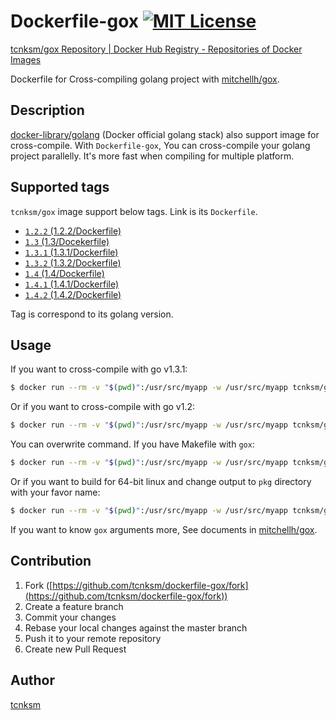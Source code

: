 Dockerfile-gox [![MIT License](http://img.shields.io/badge/license-MIT-blue.svg?style=flat-square)][LICENSE]
====

[LICENSE]: https://github.com/tcnksm/dockerfile-gox/blob/master/LICENCE

[tcnksm/gox Repository | Docker Hub Registry - Repositories of Docker Images](https://registry.hub.docker.com/u/tcnksm/gox/)

Dockerfile for Cross-compiling golang project with [mitchellh/gox](https://github.com/mitchellh/gox).

## Description

[docker-library/golang](https://github.com/docker-library/golang) (Docker official golang stack) also support image for cross-compile. With `Dockerfile-gox`, You can cross-compile your golang project parallelly. It's more fast when compiling for multiple platform.

## Supported tags

`tcnksm/gox` image support below tags. Link is its `Dockerfile`. 

- [`1.2.2` (1.2.2/Dockerfile)](https://github.com/tcnksm/dockerfile-gox/blob/master/1.2.2/Dockerfile)
- [`1.3` (1.3/Docekerfile)](https://github.com/tcnksm/dockerfile-gox/blob/master/1.3/Dockerfile)
- [`1.3.1` (1.3.1/Dockerfile)](https://github.com/tcnksm/dockerfile-gox/blob/master/1.3.1/Dockerfile)
- [`1.3.2` (1.3.2/Dockerfile)](https://github.com/tcnksm/dockerfile-gox/blob/master/1.3.2/Dockerfile)
- [`1.4` (1.4/Dockerfile)](https://github.com/tcnksm/dockerfile-gox/blob/master/1.4/Dockerfile)
- [`1.4.1` (1.4.1/Dockerfile)](https://github.com/tcnksm/dockerfile-gox/blob/master/1.4/Dockerfile)
- [`1.4.2` (1.4.2/Dockerfile)](https://github.com/tcnksm/dockerfile-gox/blob/master/1.4.2/Dockerfile)

Tag is correspond to its golang version. 

## Usage

If you want to cross-compile with go v1.3.1:

```bash
$ docker run --rm -v "$(pwd)":/usr/src/myapp -w /usr/src/myapp tcnksm/gox:1.3.1 
```

Or if you want to cross-compile with go v1.2:

```bash
$ docker run --rm -v "$(pwd)":/usr/src/myapp -w /usr/src/myapp tcnksm/gox:1.2 
```

You can overwrite command. If you have Makefile with `gox`:

```bash
$ docker run --rm -v "$(pwd)":/usr/src/myapp -w /usr/src/myapp tcnksm/gox:1.3.1 make 
```

Or if you want to build for 64-bit linux and change output to `pkg` directory with your favor name:

```bash
$ docker run --rm -v "$(pwd)":/usr/src/myapp -w /usr/src/myapp tcnksm/gox:1.3.1 gox -osarch="linux/amd64" -output "pkg/{{.OS}}_{{.Arch}}/{{.Dir}}"
```

If you want to know `gox` arguments more, See documents in [mitchellh/gox](https://github.com/mitchellh/gox). 

## Contribution

1. Fork ([https://github.com/tcnksm/dockerfile-gox/fork](https://github.com/tcnksm/dockerfile-gox/fork))
1. Create a feature branch
1. Commit your changes
1. Rebase your local changes against the master branch
1. Push it to your remote repository
1. Create new Pull Request

## Author

[tcnksm](https://github.com/tcnksm)
